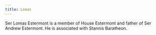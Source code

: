 ```yaml
---
title: Lomas
---
```


Ser Lomas Estermont is a member of House Estermont and father of Ser Andrew Estermont. He is associated with Stannis Baratheon.


